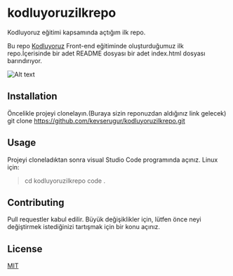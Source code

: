 # kodluyoruzilkrepo
Kodluyoruz eğitimi kapsamında açtığım ilk repo.

Bu repo [Kodluyoruz](https://kodluyoruz.org) Front-end eğitiminde oluşturduğumuz ilk repo.İçerisinde bir adet README dosyası bir adet index.html dosyası barındırıyor.


![Alt text](foto.png)

## Installation
Öncelikle projeyi clonelayın.(Buraya sizin reponuzdan aldığınız link gelecek)
git clone https://github.com/kevserugur/kodluyoruzilkrepo.git

## Usage
Projeyi cloneladıktan sonra visual Studio Code programında açınız.
Linux için:
>cd kodluyoruzilkrepo
>code .

## Contributing
Pull requestler kabul edilir. Büyük değişiklikler için, lütfen önce neyi değiştirmek istediğinizi tartışmak için bir konu açınız.

## License
[MIT](https://choosealicense.com/licenses/mit)